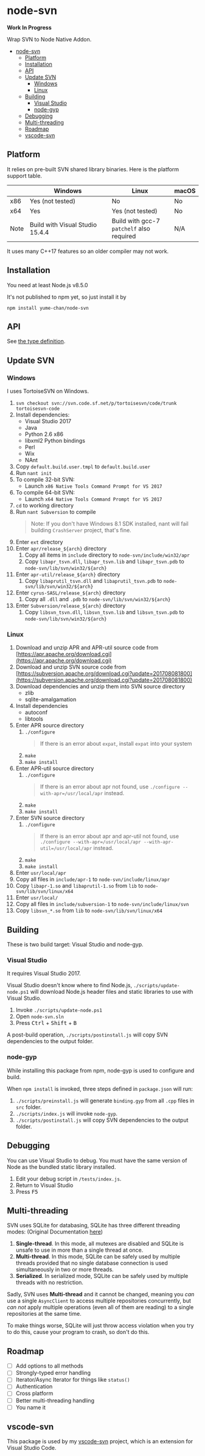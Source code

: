 # node-svn

**Work In Progress**

Wrap SVN to Node Native Addon.

- [node-svn](#node-svn)
    - [Platform](#platform)
    - [Installation](#installation)
    - [API](#api)
    - [Update SVN](#update-svn)
        - [Windows](#windows)
        - [Linux](#linux)
    - [Building](#building)
        - [Visual Studio](#visual-studio)
        - [node-gyp](#node-gyp)
    - [Debugging](#debugging)
    - [Multi-threading](#multi-threading)
    - [Roadmap](#roadmap)
    - [vscode-svn](#vscode-svn)

## Platform

It relies on pre-built SVN shared library binaries. Here is the platform support table.

|      | Windows                         | Linux            | macOS |
| ---- | ------------------------------- | ---------------- | ----- |
| x86  | Yes (not tested)                | No               | No    |
| x64  | Yes                             | Yes (not tested) | No    |
| Note | Build with Visual Studio 15.4.4 | Build with gcc-7<br> `patchelf` also required | N/A   |

It uses many C++17 features so an older compiler may not work.

## Installation

You need at least Node.js v8.5.0

It's not published to npm yet, so just install it by

````shell
npm install yume-chan/node-svn
````

## API

See [the type definition](scripts/index.d.ts).

## Update SVN

### Windows

I uses TortoiseSVN on Windows.

1. `svn checkout svn://svn.code.sf.net/p/tortoisesvn/code/trunk tortoisesvn-code`
1. Install dependencies:
    * Visual Studio 2017
    * Java
    * Python 2.6 x86
    * libxml2 Python bindings
    * Perl
    * Wix
    * NAnt
1. Copy `default.build.user.tmpl` to `default.build.user`
1. Run `nant init`
1. To compile 32-bit SVN:
    * Launch `x86 Native Tools Command Prompt for VS 2017`
1. To compile 64-bit SVN:
    * Launch `x64 Native Tools Command Prompt for VS 2017`
1. `cd` to working directory
1. Run `nant Subversion` to compile
    > Note: If you don't have Windows 8.1 SDK installed, nant will fail building `CrashServer` project, that's fine.
1. Enter `ext` directory
1. Enter `apr/release_${arch}` directory
    1. Copy all items in `include` directory to `node-svn/include/win32/apr`
    1. Copy `libapr_tsvn.dll`, `libapr_tsvn.lib` and `libapr_tsvn.pdb` to `node-svn/lib/svn/win32/${arch}`
1. Enter `apr-util/release_${arch}` directory
    1. Copy `libaprutil_tsvn.dll` and `libaprutil_tsvn.pdb` to `node-svn/lib/svn/win32/${arch}`
1. Enter `cyrus-SASL/release_${arch}` directory
    1. Copy all `.dll` and `.pdb` to `node-svn/lib/svn/win32/${arch}`
1. Enter `Subversion/release_${arch}` directory
    1. Copy `libsvn_tsvn.dll`, `libsvn_tsvn.lib` and `libsvn_tsvn.pdb` to `node-svn/lib/svn/win32/${arch}`

### Linux

1. Download and unzip APR and APR-util source code from [https://apr.apache.org/download.cgi](https://apr.apache.org/download.cgi)
1. Download and unzip SVN source code from [https://subversion.apache.org/download.cgi?update=201708081800](https://subversion.apache.org/download.cgi?update=201708081800)
1. Download dependencies and unzip them into SVN source directory
    * zlib
    * sqlite-amalgamation
1. Install dependencies
    * autoconf
    * libtools
1. Enter APR source directory
    1. `./configure`
        > If there is an error about `expat`, install `expat` into your system
    1. `make`
    1. `make install`
1. Enter APR-util source directory
    1. `./configure`
        > If there is an error about apr not found, use `./configure --with-apr=/usr/local/apr` instead.
    1. `make`
    1. `make install`
1. Enter SVN source directory
    1. `./configure`
        > If there is an error about apr and apr-util not found, use `./configure --with-apr=/usr/local/apr --with-apr-util=/usr/local/apr` instead.
    1. `make`
    1. `make install`
1. Enter `usr/local/apr`
1. Copy all files in `include/apr-1` to `node-svn/include/linux/apr`
1. Copy `libapr-1.so` and `libaprutil-1.so` from `lib` to `node-svn/lib/svn/linux/x64`
1. Enter `usr/local/`
1. Copy all files in `include/subversion-1` to `node-svn/include/linux/svn`
1. Copy `libsvn_*.so` from `lib` to `node-svn/lib/svn/linux/x64`

## Building

These is two build target: Visual Studio and node-gyp.

### Visual Studio

It requires Visual Studio 2017.

Visual Studio doesn't know where to find Node.js, `./scripts/update-node.ps1` will download Node.js header files and static libraries to use with Visual Studio.

1. Invoke `./scripts/update-node.ps1`
1. Open `node-svn.sln`
1. Press <kbd>Ctrl</kbd> + <kbd>Shift</kbd> + <kbd>B</kbd>

A post-build operation, `./scripts/postinstall.js` will copy SVN dependencies to the output folder.

### node-gyp

While installing this package from npm, node-gyp is used to configure and build.

When `npm install` is invoked, three steps defined in `package.json` will run:

1. `./scripts/preinstall.js` will generate `binding.gyp` from all `.cpp` files in `src` folder.
1. `./scripts/index.js` will invoke `node-gyp`.
1. `./scripts/postinstall.js` will copy SVN dependencies to the output folder.

## Debugging

You can use Visual Studio to debug. You must have the same version of Node as the bundled static library installed.

1. Edit your debug script in `/tests/index.js`.
1. Return to Visual Studio
1. Press <kbd>F5</kbd>

## Multi-threading

SVN uses SQLite for databasing, SQLite has three different threading modes: (Original Documentation [here](https://sqlite.org/threadsafe.html))

1. **Single-thread**. In this mode, all mutexes are disabled and SQLite is unsafe to use in more than a single thread at once.
1. **Multi-thread**. In this mode, SQLite can be safely used by multiple threads provided that no single database connection is used simultaneously in two or more threads.
1. **Serialized**. In serialized mode, SQLite can be safely used by multiple threads with no restriction.

Sadly, SVN uses **Multi-thread** and it cannot be changed, meaning you *can* use a single `AsyncClient` to access multiple repositories concurrently, but *can not* apply multiple operations (even all of them are reading) to a single repositories at the same time.

To make things worse, SQLite will just throw access violation when you try to do this, cause your program to crash, so don't do this.

## Roadmap

- [ ] Add options to all methods
- [ ] Strongly-typed error handling
- [ ] Iterator/Async Iterator for things like `status()`
- [ ] Authentication
- [ ] Cross platform
- [ ] Better multi-threading handling
- [ ] You name it

## vscode-svn

This package is used by my [vscode-svn](https://www.github.com/yume-chan/vscode-svn) project, which is an extension for Visual Studio Code.
